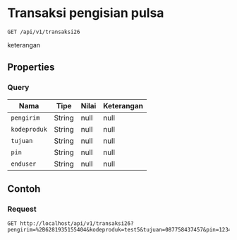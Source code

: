 # Transaksi pengisian pulsa
```http
GET /api/v1/transaksi26
```
keterangan
## Properties
### Query
Nama | Tipe | Nilai | Keterangan
--- | --- | --- | ---
<code>pengirim</code> | String | null | null
<code>kodeproduk</code> | String | null | null
<code>tujuan</code> | String | null | null
<code>pin</code> | String | null | null
<code>enduser</code> | String | null | null
## Contoh
### Request
```http
GET http://localhost/api/v1/transaksi26?pengirim=%2B6281935155404&kodeproduk=test5&tujuan=087758437457&pin=1234&enduser=087758437457


```
